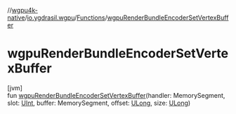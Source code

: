 //[wgpu4k-native](../../../index.md)/[io.ygdrasil.wgpu](../index.md)/[Functions](index.md)/[wgpuRenderBundleEncoderSetVertexBuffer](wgpu-render-bundle-encoder-set-vertex-buffer.md)

# wgpuRenderBundleEncoderSetVertexBuffer

[jvm]\
fun [wgpuRenderBundleEncoderSetVertexBuffer](wgpu-render-bundle-encoder-set-vertex-buffer.md)(handler: MemorySegment, slot: [UInt](https://kotlinlang.org/api/core/kotlin-stdlib/kotlin/-u-int/index.html), buffer: MemorySegment, offset: [ULong](https://kotlinlang.org/api/core/kotlin-stdlib/kotlin/-u-long/index.html), size: [ULong](https://kotlinlang.org/api/core/kotlin-stdlib/kotlin/-u-long/index.html))